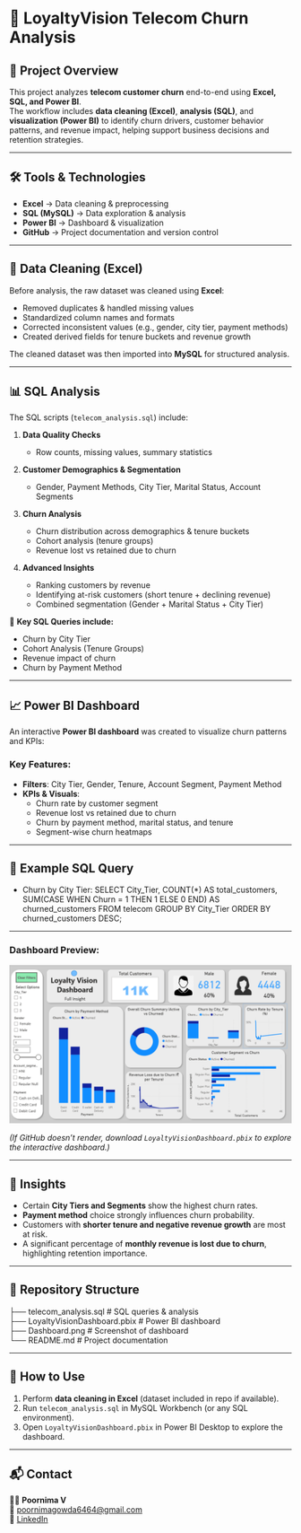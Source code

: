 # 📂 LoyaltyVision Telecom Churn Analysis

## 📌 Project Overview
This project analyzes **telecom customer churn** end-to-end using **Excel, SQL, and Power BI**.  
The workflow includes **data cleaning (Excel)**, **analysis (SQL)**, and **visualization (Power BI)** to identify churn drivers, customer behavior patterns, and revenue impact, helping support business decisions and retention strategies.  

---

## 🛠️ Tools & Technologies
- **Excel** → Data cleaning & preprocessing  
- **SQL (MySQL)** → Data exploration & analysis  
- **Power BI** → Dashboard & visualization  
- **GitHub** → Project documentation and version control  

---

## 🧹 Data Cleaning (Excel)
Before analysis, the raw dataset was cleaned using **Excel**:
- Removed duplicates & handled missing values  
- Standardized column names and formats  
- Corrected inconsistent values (e.g., gender, city tier, payment methods)  
- Created derived fields for tenure buckets and revenue growth  

The cleaned dataset was then imported into **MySQL** for structured analysis.  

---

## 📊 SQL Analysis
The SQL scripts (`telecom_analysis.sql`) include:  

1. **Data Quality Checks**
   - Row counts, missing values, summary statistics  

2. **Customer Demographics & Segmentation**
   - Gender, Payment Methods, City Tier, Marital Status, Account Segments  

3. **Churn Analysis**
   - Churn distribution across demographics & tenure buckets  
   - Cohort analysis (tenure groups)  
   - Revenue lost vs retained due to churn  

4. **Advanced Insights**
   - Ranking customers by revenue  
   - Identifying at-risk customers (short tenure + declining revenue)  
   - Combined segmentation (Gender + Marital Status + City Tier)  

📌 **Key SQL Queries include:**  
- Churn by City Tier  
- Cohort Analysis (Tenure Groups)  
- Revenue impact of churn  
- Churn by Payment Method  

---

## 📈 Power BI Dashboard
An interactive **Power BI dashboard** was created to visualize churn patterns and KPIs:  

### Key Features:
- **Filters**: City Tier, Gender, Tenure, Account Segment, Payment Method  
- **KPIs & Visuals**:
  - Churn rate by customer segment  
  - Revenue lost vs retained due to churn  
  - Churn by payment method, marital status, and tenure  
  - Segment-wise churn heatmaps
 
---

 ## 🧩 Example SQL Query
 - Churn by City Tier:
SELECT City_Tier, 
       COUNT(*) AS total_customers, 
       SUM(CASE WHEN Churn = 1 THEN 1 ELSE 0 END) AS churned_customers
FROM telecom
GROUP BY City_Tier
ORDER BY churned_customers DESC;

--- 

### Dashboard Preview:
![Dashboard Screenshot](Dashboard.png)  

*(If GitHub doesn’t render, download `LoyaltyVisionDashboard.pbix` to explore the interactive dashboard.)*  

---

## 🔑 Insights
- Certain **City Tiers and Segments** show the highest churn rates.  
- **Payment method** choice strongly influences churn probability.  
- Customers with **shorter tenure and negative revenue growth** are most at risk.  
- A significant percentage of **monthly revenue is lost due to churn**, highlighting retention importance.  

---

## 📂 Repository Structure
├── telecom_analysis.sql # SQL queries & analysis  
├── LoyaltyVisionDashboard.pbix # Power BI dashboard  
├── Dashboard.png # Screenshot of dashboard  
└── README.md # Project documentation  

---

## 🚀 How to Use
1. Perform **data cleaning in Excel** (dataset included in repo if available).  
2. Run `telecom_analysis.sql` in MySQL Workbench (or any SQL environment).  
3. Open `LoyaltyVisionDashboard.pbix` in Power BI Desktop to explore the dashboard.  

---

## 📬 Contact
👩‍💻 **Poornima V**  
📧 poornimagowda6464@gmail.com  
🔗 [LinkedIn](https://www.linkedin.com/in/contact-poornima)
